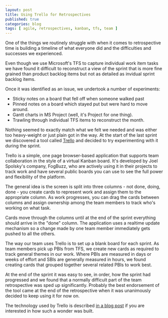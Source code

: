```yaml
---
layout: post
title: Using Trello for Retrospectives
published: true
categories: blog
tags: [ agile, retrospectives, kanban, tfs, team ]
---
```


One of the things we routinely struggle with when it comes to retrospective 
time is building a timeline of what everyone did and the difficulties and 
successes we experienced. 

Even though we use Microsoft's TFS to capture individual work item tasks 
we have found it difficult to reconstruct a view of the sprint that is more 
fine grained than product backlog items but not as detailed as invidual 
sprint backlog items. 

Once it was identified as an issue, we undertook a number of experiments: 

* Sticky notes on a board that fell off when someone walked past
* Pinned notes on a board which stayed put but were hard to move around.
* Gantt charts in MS Project (well, it's Project for one thing). 
* Trawling through individual TFS items to reconstruct the month.

Nothing seemed to exactly match what we felt we needed and was either too 
heavy-weight or just plain got in the way. At the start of the last sprint 
we discovered a tool called [Trello](https://trello.com) and decided to 
try experimenting with it during the sprint. 

Trello is a simple, one page browser-based application that supports team 
collaboration in the style of a virtual Kanban board. It's developed by Joel 
Spolsky's company, FogBuzz, who are actively using it in their projects to 
track work and have several public boards you can use to see the full power 
and flexibility of the platform. 

The general idea is the screen is split into three columns - not done, doing, 
done - you create cards to represent work and assign them to the appropriate 
column. As work progresses, you can drag the cards between columns and assign 
ownership among the team members to track who's working on what task. 

Cards move through the columns until at the end of the sprint everything 
should arrive in the "done" column. The application uses a realtime update 
mechanism so a change made by one team member immediately gets pushed to 
all the others.

The way our team uses Trello is to set up a blank board for each sprint. As 
team members pick up PBIs from TFS, we create new cards as required to track 
general themes in our work. Where PBIs are measured in days or weeks of effort 
and SBIs are generally measured in hours, we found creating cards that 
grouped together several related PBIs to work best.

At the end of the sprint it was easy to see, in order, how the sprint had 
progressed and we found that a normally difficult part of the team retrospective 
was sped up significantly. Probably the best endorsement of the tool came 
at the end of the retrospective when it was unanimously decided to keep using 
it for now on.

The technology used by Trello is described [in a blog post](http://blog.fogcreek.com/the-trello-tech-stack) 
if you are interested in how such a wonder was built. 
